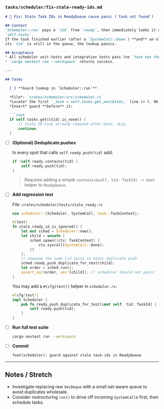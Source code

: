 ### `tasks/scheduler/fix-stale-ready-ids.md`

````md
# 🐞 Fix: Stale Task IDs in ReadyQueue cause panic (`task not found`)

## Context
`Scheduler::run` pops a `tid` from `ready`, then immediately looks it up in
`self.tasks`.  
If the task finished earlier (after a `SystemCall::Done`) **and** an older copy of
its `tid` is still in the queue, the lookup panics.

## Acceptance
* All scheduler unit-tests and integration tests pass (no `task not found` panic).
* `cargo nextest run --workspace` returns success.

---

## Tasks

- [ ] **Guard lookup in `Scheduler::run`**

  *File*: `crates/scheduler/src/scheduler.rs`  
  *Locate* the first `_task = self.tasks.get_mut(&tid)…` line (≈ l. 96).  
  *Insert* guard **before** it:

  ```rust
  if self.tasks.get(&tid).is_none() {
      // Stale ID—task already removed after Done; skip.
      continue;
  }
````

* [ ] **(Optional) Deduplicate pushes**

  In every spot that calls `self.ready.push(tid)` add:

  ```rust
  if !self.ready.contains(tid) {
      self.ready.push(tid);
  }
  ```

  > Requires adding a simple `contains(&self, tid: TaskId) -> bool` helper to
  > `ReadyQueue`.

* [ ] **Add regression test**

  *File*: `crates/scheduler/tests/stale_ready.rs`

  ```rust
  use scheduler::{Scheduler, SystemCall, task::TaskContext};

  #[test]
  fn stale_ready_id_is_ignored() {
      let mut sched = Scheduler::new();
      let child = unsafe {
          sched.spawn(|ctx: TaskContext| {
              ctx.syscall(SystemCall::Done);
          })
      };
      // enqueue the same tid twice to mimic duplicate push
      sched.ready_push_duplicate_for_test(child);
      let order = sched.run();
      assert_eq!(order, vec![child]); // scheduler should not panic
  }
  ```

  You may add a `#[cfg(test)]` helper in `scheduler.rs`:

  ```rust
  #[cfg(test)]
  impl Scheduler {
      pub fn ready_push_duplicate_for_test(&mut self, tid: TaskId) {
          self.ready.push(tid);
      }
  }
  ```

* [ ] **Run full test suite**

  ```bash
  cargo nextest run --workspace
  ```

* [ ] **Commit**

  ```
  feat(scheduler): guard against stale task-ids in ReadyQueue
  ```

---

## Notes / Stretch

* Investigate replacing raw `VecDeque` with a small set-aware queue to avoid duplicates wholesale.
* Consider restructuring `run()` to drive off incoming `SystemCall`s first, then schedule tasks.

